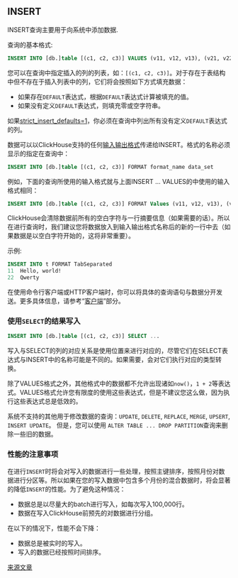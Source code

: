 <a name="queries-insert"></a>

## INSERT

INSERT查询主要用于向系统中添加数据.

查询的基本格式:

``` sql
INSERT INTO [db.]table [(c1, c2, c3)] VALUES (v11, v12, v13), (v21, v22, v23), ...
```

您可以在查询中指定插入的列的列表，如：`[(c1, c2, c3)]`。对于存在于表结构中但不存在于插入列表中的列，它们将会按照如下方式填充数据：

- 如果存在`DEFAULT`表达式，根据`DEFAULT`表达式计算被填充的值。
- 如果没有定义`DEFAULT`表达式，则填充零或空字符串。

如果[strict_insert_defaults=1](../operations/settings/settings.md#settings-strict_insert_defaults)，你必须在查询中列出所有没有定义`DEFAULT`表达式的列。

数据可以以ClickHouse支持的任何[输入输出格式](../interfaces/formats.md#formats)传递给INSERT。格式的名称必须显示的指定在查询中：

``` sql
INSERT INTO [db.]table [(c1, c2, c3)] FORMAT format_name data_set
```

例如，下面的查询所使用的输入格式就与上面INSERT ... VALUES的中使用的输入格式相同：

``` sql
INSERT INTO [db.]table [(c1, c2, c3)] FORMAT Values (v11, v12, v13), (v21, v22, v23), ...
```

ClickHouse会清除数据前所有的空白字符与一行摘要信息（如果需要的话）。所以在进行查询时，我们建议您将数据放入到输入输出格式名称后的新的一行中去（如果数据是以空白字符开始的，这将非常重要）。

示例:

``` sql
INSERT INTO t FORMAT TabSeparated
11  Hello, world!
22  Qwerty
```

在使用命令行客户端或HTTP客户端时，你可以将具体的查询语句与数据分开发送。更多具体信息，请参考“[客户端](../interfaces/index.md#interfaces)”部分。

<a name="queries-insert-select"></a>

### 使用`SELECT`的结果写入

``` sql
INSERT INTO [db.]table [(c1, c2, c3)] SELECT ...
```

写入与SELECT的列的对应关系是使用位置来进行对应的，尽管它们在SELECT表达式与INSERT中的名称可能是不同的。如果需要，会对它们执行对应的类型转换。

除了VALUES格式之外，其他格式中的数据都不允许出现诸如`now()`，`1 + 2`等表达式。VALUES格式允许您有限度的使用这些表达式，但是不建议您这么做，因为执行这些表达式总是低效的。

系统不支持的其他用于修改数据的查询：`UPDATE`, `DELETE`, `REPLACE`, `MERGE`, `UPSERT`, `INSERT UPDATE`。
但是，您可以使用 `ALTER TABLE ... DROP PARTITION`查询来删除一些旧的数据。

### 性能的注意事项

在进行`INSERT`时将会对写入的数据进行一些处理，按照主键排序，按照月份对数据进行分区等。所以如果在您的写入数据中包含多个月份的混合数据时，将会显著的降低`INSERT`的性能。为了避免这种情况：

- 数据总是以尽量大的batch进行写入，如每次写入100,000行。
- 数据在写入ClickHouse前预先的对数据进行分组。

在以下的情况下，性能不会下降：

- 数据总是被实时的写入。
- 写入的数据已经按照时间排序。

[来源文章](https://clickhouse.yandex/docs/en/query_language/insert_into/) <!--hide-->
